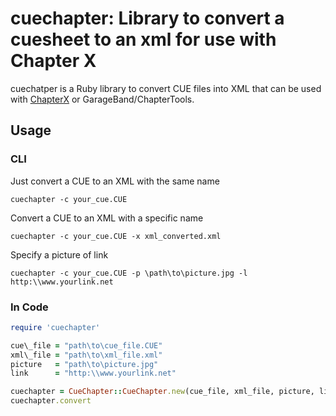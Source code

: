 # cuechapter: Library to convert a cuesheet to an xml for use with Chapter X #
cuechatper is a Ruby library to convert CUE files into XML that can be used with [ChapterX](http://bluezbox.com/blog/25/chapterx-humble-chapter-tool-replacement) or GarageBand/ChapterTools.

## Usage ##
### CLI ###
Just convert a CUE to an XML with the same name

`cuechapter -c your_cue.CUE`

Convert a CUE to an XML with a specific name

`cuechapter -c your_cue.CUE -x xml_converted.xml`

Specify a picture of link

`cuechapter -c your_cue.CUE -p \path\to\picture.jpg -l http:\\www.yourlink.net`

### In Code ###
```ruby
require 'cuechapter'

cue\_file = "path\to\cue_file.CUE"
xml\_file = "path\to\xml_file.xml"
picture   = "path\to\picture.jpg"
link      = "http:\\www.yourlink.net"

cuechapter = CueChapter::CueChapter.new(cue_file, xml_file, picture, link)
cuechapter.convert
```
